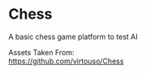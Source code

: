 # Chess
A basic chess game platform to test AI 


Assets Taken From:</br>
https://github.com/virtouso/Chess